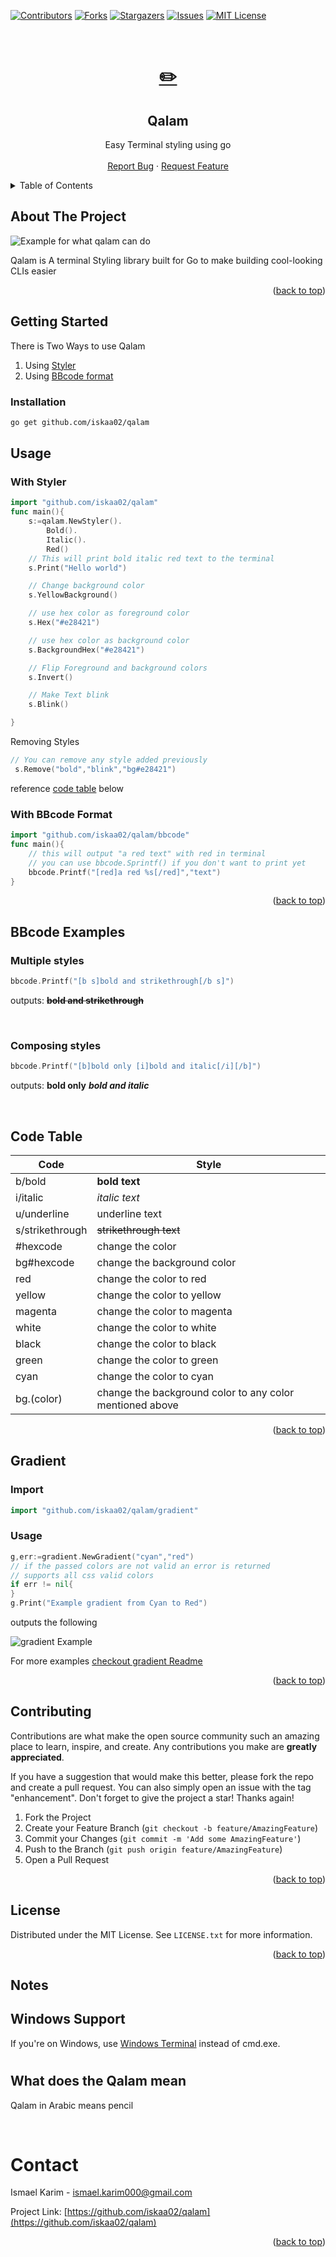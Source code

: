 <div id="top"></div>
<!--
*** Thanks for checking out the Best-README-Template. If you have a suggestion
*** that would make this better, please fork the repo and create a pull request
*** or simply open an issue with the tag "enhancement".
*** Don't forget to give the project a star!
*** Thanks again! Now go create something AMAZING! :D
-->

<!-- PROJECT SHIELDS -->
<!--
*** I'm using markdown "reference style" links for readability.
*** Reference links are enclosed in brackets [ ] instead of parentheses ( ).
*** See the bottom of this document for the declaration of the reference variables
*** for contributors-url, forks-url, etc. This is an optional, concise syntax you may use.
*** https://www.markdownguide.org/basic-syntax/#reference-style-links
-->

[![Contributors][contributors-shield]][contributors-url]
[![Forks][forks-shield]][forks-url]
[![Stargazers][stars-shield]][stars-url]
[![Issues][issues-shield]][issues-url]
[![MIT License][license-shield]][license-url]

<!-- PROJECT LOGO -->
<br />
<div align="center">
  <a href="https://github.com/iskaa02/qalam">
    <h1>✏️</h1>
  </a>

<h2 align="center">Qalam</h2>
  <p align="center">
    Easy Terminal styling using go
    <br />
    <br />
    <a href="https://github.com/iskaa02/qalam/issues">Report Bug</a>
    ·
    <a href="https://github.com/iskaa02/qalam/issues">Request Feature</a>
  </p>
</div>

<!-- TABLE OF CONTENTS -->
<details>
  <summary>Table of Contents</summary>
  <ol>
    <li>
      <a href="#about-the-project">About The Project</a>
    </li>
    <li><a href="#getting-started">Getting Started</a></li>
    <li>
      <a href="#usage">Usage</a>
      <ul>
        <li><a href="#styler">Using Styler</a></li>
        <li><a href="#bbcode">Using BBcode</a></li>
      </ul>
    </li>
    <li><a href="#bbcode-examples">BBcode Exmaples</a></li>
    <li><a href="#gradient">Gradient</a></li>
    <li><a href="#contributing">Contributing</a></li>
    <li><a href="#license">License</a></li>
    <li><a href="#notes">Notes</a></li>
    <li><a href="#contact">Contact</a></li>
  </ol>
</details>

<!-- ABOUT THE PROJECT -->

## About The Project

![Example for what qalam can do](./doc/images/qalam_example.png)

Qalam is A terminal Styling library built for Go to make building cool-looking CLIs easier

<p align="right">(<a href="#top">back to top</a>)</p>

## Getting Started

There is Two Ways to use Qalam

1. Using [Styler](#with-styler)
2. Using [BBcode format](#with-bbcode-format)

### Installation

```bash
go get github.com/iskaa02/qalam
```

## Usage

### With Styler

```go
import "github.com/iskaa02/qalam"
func main(){
	s:=qalam.NewStyler().
		Bold().
		Italic().
		Red()
	// This will print bold italic red text to the terminal
	s.Print("Hello world")

	// Change background color
	s.YellowBackground()

	// use hex color as foreground color
	s.Hex("#e28421")

	// use hex color as background color
	s.BackgroundHex("#e28421")

	// Flip Foreground and background colors
	s.Invert()

	// Make Text blink
	s.Blink()

}
```

Removing Styles

```go
// You can remove any style added previously
 s.Remove("bold","blink","bg#e28421")
```

reference [code table](#code-table) below

### With BBcode Format

```go
import "github.com/iskaa02/qalam/bbcode"
func main(){
	// this will output "a red text" with red in terminal
	// you can use bbcode.Sprintf() if you don't want to print yet
	bbcode.Printf("[red]a red %s[/red]","text")
}
```

<p align="right">(<a href="#top">back to top</a>)</p>

## BBcode Examples

### Multiple styles

```go
bbcode.Printf("[b s]bold and strikethrough[/b s]")
```

outputs:
~~**bold and strikethrough**~~

<br/>

### Composing styles

```go
bbcode.Printf("[b]bold only [i]bold and italic[/i][/b]")
```

outputs:
**bold only** **_bold and italic_**

<br/>

## Code Table

| Code            | Style                                                    |
| --------------- | -------------------------------------------------------- |
| b/bold          | **bold text**                                            |
| i/italic        | _italic text_                                            |
| u/underline     | underline text                                           |
| s/strikethrough | ~~strikethrough text~~                                   |
| #hexcode        | change the color                                         |
| bg#hexcode      | change the background color                              |
| red             | change the color to red                                  |
| yellow          | change the color to yellow                               |
| magenta         | change the color to magenta                              |
| white           | change the color to white                                |
| black           | change the color to black                                |
| green           | change the color to green                                |
| cyan            | change the color to cyan                                 |
| bg.(color)      | change the background color to any color mentioned above |

<p align="right">(<a href="#top">back to top</a>)</p>

## Gradient

### Import

```go
import "github.com/iskaa02/qalam/gradient"
```

### Usage

```go
g,err:=gradient.NewGradient("cyan","red")
// if the passed colors are not valid an error is returned
// supports all css valid colors
if err != nil{
}
g.Print("Example gradient from Cyan to Red")
```

outputs the following

![gradient Example](./doc/images/gradient_example1.png)

For more examples [checkout gradient Readme](https://github.com/iskaa02/qalam/blob/main/gradient/README.MD)

<p align="right">(<a href="#top">back to top</a>)</p>

## Contributing

Contributions are what make the open source community such an amazing place to learn, inspire, and create. Any contributions you make are **greatly appreciated**.

If you have a suggestion that would make this better, please fork the repo and create a pull request. You can also simply open an issue with the tag "enhancement".
Don't forget to give the project a star! Thanks again!

1. Fork the Project
2. Create your Feature Branch (`git checkout -b feature/AmazingFeature`)
3. Commit your Changes (`git commit -m 'Add some AmazingFeature'`)
4. Push to the Branch (`git push origin feature/AmazingFeature`)
5. Open a Pull Request

<p align="right">(<a href="#top">back to top</a>)</p>

<!-- LICENSE -->

## License

Distributed under the MIT License. See `LICENSE.txt` for more information.

<p align="right">(<a href="#top">back to top</a>)</p>

## Notes

## Windows Support

If you're on Windows, use [Windows Terminal](https://github.com/microsoft/terminal) instead of cmd.exe.

#

## What does the Qalam mean

Qalam in Arabic means pencil

<br />

# Contact

Ismael Karim - ismael.karim000@gmail.com

Project Link: [https://github.com/iskaa02/qalam](https://github.com/iskaa02/qalam)

<p align="right">(<a href="#top">back to top</a>)</p>

<!-- MARKDOWN LINKS & IMAGES -->
<!-- https://www.markdownguide.org/basic-syntax/#reference-style-links -->

[contributors-shield]: https://img.shields.io/github/contributors/iskaa02/qalam.svg?style=for-the-badge
[contributors-url]: https://github.com/iskaa02/qalam/graphs/contributors
[forks-shield]: https://img.shields.io/github/forks/iskaa02/qalam.svg?style=for-the-badge
[forks-url]: https://github.com/iskaa02/qalam/network/members
[stars-shield]: https://img.shields.io/github/stars/iskaa02/qalam.svg?style=for-the-badge
[stars-url]: https://github.com/iskaa02/qalam/stargazers
[issues-shield]: https://img.shields.io/github/issues/iskaa02/qalam.svg?style=for-the-badge
[issues-url]: https://github.com/iskaa02/qalam/issues
[license-shield]: https://img.shields.io/github/license/iskaa02/qalam.svg?style=for-the-badge
[license-url]: https://github.com/iskaa02/qalam/blob/master/LICENSE.txt
[linkedin-shield]: https://img.shields.io/badge/-LinkedIn-black.svg?style=for-the-badge&logo=linkedin&colorB=555
[linkedin-url]: https://linkedin.com/in/linkedin_username
[product-screenshot]: images/screenshot.png
